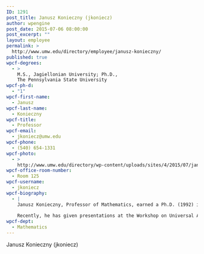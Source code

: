 ```yaml
---
ID: 1291
post_title: Janusz Konieczny (jkoniecz)
author: wpengine
post_date: 2015-07-06 08:00:00
post_excerpt: ""
layout: employee
permalink: >
  http://www.umw.edu/directory/employee/janusz-konieczny/
published: true
wpcf-degrees:
  - >
    M.S., Jagiellonian University; Ph.D.,
    The Pennsylvania State University
wpcf-ph-d:
  - "1"
wpcf-first-name:
  - Janusz
wpcf-last-name:
  - Konieczny
wpcf-title:
  - Professor
wpcf-email:
  - jkoniecz@umw.edu
wpcf-phone:
  - (540) 654-1331
wpcf-photo:
  - >
    http://www.umw.edu/directory/wp-content/uploads/sites/4/2015/07/janusz.jpg
wpcf-office-room-number:
  - Room 125
wpcf-username:
  - jkoniecz
wpcf-biography:
  - |
    Janusz Konieczny, Professor of Mathematics, earned a Ph.D. (1992) in mathematics from Pennsylvania State University, after receiving an M.S. (1982) in computer science and an M.S. (1978) in mathematics from Jagiellonian University (Poland). Among his honors is the UMW Alumni Association Outstanding Young Faculty Member Award. He is the author of numerous research articles on the theory of algebraic semigroups. His most recent articles have appeared in the Bulletin of the American Mathematic Society, the Central European Journal of Mathematics, Mathematische Nachrichten, and the European Journal of Combinatorics.
    
    Recently, he has given presentations at the Workshop on Universal Algebra, Complexity and Constraint Satisfaction Problems in Lisbon, Portugal and at the Center of Algebra of the University of Lisbon. Dr. Konieczny was awarded a 2011-2012 Mary Washington Faculty Development Grant for the project “Conjugacy in Semigroups.
wpcf-dept:
  - Mathematics
---
```

Janusz Konieczny (jkoniecz)